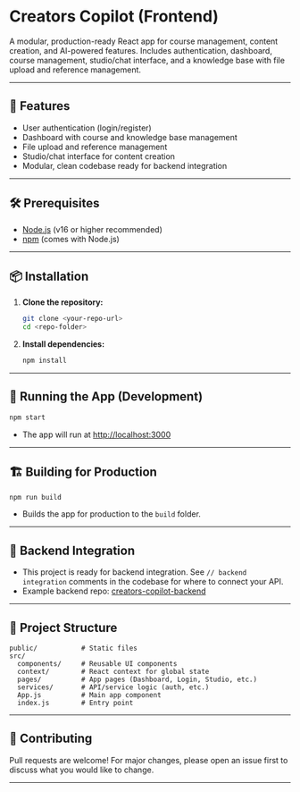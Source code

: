 # Creators Copilot (Frontend)

A modular, production-ready React app for course management, content creation, and AI-powered features. Includes authentication, dashboard, course management, studio/chat interface, and a knowledge base with file upload and reference management.

---

## 🚀 Features
- User authentication (login/register)
- Dashboard with course and knowledge base management
- File upload and reference management
- Studio/chat interface for content creation
- Modular, clean codebase ready for backend integration

---

## 🛠️ Prerequisites
- [Node.js](https://nodejs.org/) (v16 or higher recommended)
- [npm](https://www.npmjs.com/) (comes with Node.js)

---

## 📦 Installation

1. **Clone the repository:**
   ```bash
   git clone <your-repo-url>
   cd <repo-folder>
   ```

2. **Install dependencies:**
   ```bash
   npm install
   ```

---

## 🏃 Running the App (Development)

```bash
npm start
```
- The app will run at [http://localhost:3000](http://localhost:3000)

---

## 🏗️ Building for Production

```bash
npm run build
```
- Builds the app for production to the `build` folder.

---

## 🔗 Backend Integration
- This project is ready for backend integration. See `// backend integration` comments in the codebase for where to connect your API.
- Example backend repo: [creators-copilot-backend](https://github.com/Nithya-Satish-ACAD/creators-copilot-backend.git)

---

## 📁 Project Structure

```
public/           # Static files
src/
  components/     # Reusable UI components
  context/        # React context for global state
  pages/          # App pages (Dashboard, Login, Studio, etc.)
  services/       # API/service logic (auth, etc.)
  App.js          # Main app component
  index.js        # Entry point
```

---

## 🤝 Contributing
Pull requests are welcome! For major changes, please open an issue first to discuss what you would like to change.

---
